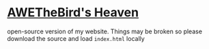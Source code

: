 # [AWETheBird's Heaven](https://kirb101.github.io/AWETheBird-Heaven/)
open-source version of my website. Things may be broken so please download the source and load `index.html` locally
